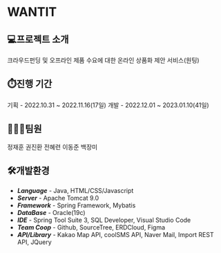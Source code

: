 # WANTIT

## 💻프로젝트 소개
크라우드펀딩 및 오프라인 제품 수요에 대한 온라인 상품화 제안 서비스(원팅)

## ⏱️진행 기간
기획 - 2022.10.31 ~ 2022.11.16(17일)
개발 - 2022.12.01 ~ 2023.01.10(41일)

## 👩‍👦‍👦팀원
정재훈
권진환
전혜련
이동준
백장미

## 🛠️개발환경
- ___Language___ - Java, HTML/CSS/Javascript
- ___Server___ - Apache Tomcat 9.0
- ___Framework___ - Spring Framework, Mybatis
- ___DataBase___ - Oracle(19c)
- ___IDE___ - Spring Tool Suite 3, SQL Developer, Visual Studio Code
- ___Team Coop___ - Github, SourceTree, ERDCloud, Figma
- ___API/Library___ - Kakao Map API, coolSMS API, Naver Mail, Import REST API, JQuery


